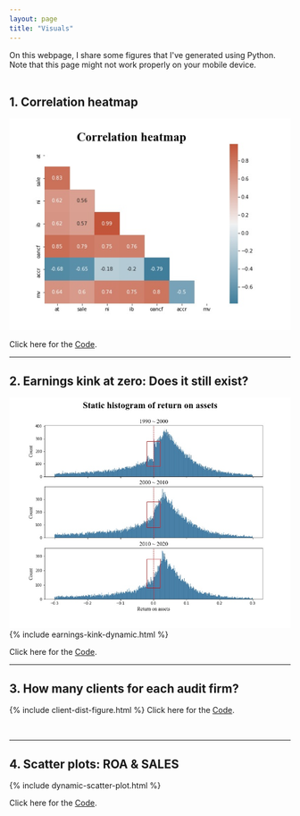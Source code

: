 ```yaml
---
layout: page
title: "Visuals"
---
```

On this webpage, I share some figures that I've generated using Python. Note that this page might not work properly on your mobile device.
<br>
<br>

<h2> 1. Correlation heatmap  </h2>

<img src="/assets/images/correlation-heatmap.jpg" class="inline">

Click here for the [Code](https://nbviewer.org/github/jaeyoonyu/jaeyoonyu.github.io/blob/main/_code/visual-heatmap.ipynb).<br/>

---

<h2> 2. Earnings kink at zero: Does it still exist?  </h2>

<img src="/assets/images/earnings-kink-static.jpg" class="inline">
<br>
{% include earnings-kink-dynamic.html %}


Click here for the [Code](https://nbviewer.org/github/jaeyoonyu/jaeyoonyu.github.io/blob/main/_code/is-there-kink-around-zero.ipynb).<br/>

---
<h2> 3. How many clients for each audit firm? </h2>

{% include client-dist-figure.html %}
Click here for the [Code](https://raw.githack.com/jaeyoonyu/jaeyoonyu.github.io/main/_code/audit-analytics-client-distribution.html).

<br>

---
<h2> 4. Scatter plots: ROA & SALES </h2>

{% include dynamic-scatter-plot.html %}

Click here for the [Code](https://raw.githack.com/jaeyoonyu/jaeyoonyu.github.io/main/_code/compustat-bubble-plot-animation.html).
